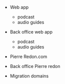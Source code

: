 - Web app
  - podcast
  - audio guides

- Back office web app
  - podcast
  - audio guides

- Pierre Redon.com
- Back office Pierre redon

- Migration domains
